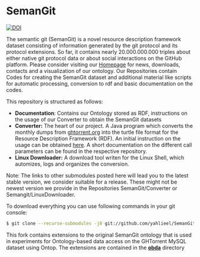 # SemanGit

[![DOI](https://zenodo.org/badge/131811721.svg)](https://zenodo.org/badge/latestdoi/131811721)

The semantic git (SemanGit) is a novel resource description framework dataset consisting of information generated by the git protocol and its protocol extensions. So far, it contains nearly 20.000.000.000 triples about either native git protocol data or about social interactions on the GitHub platform. Please consider visiting our [Homepage](www.semangit.de) for news, downloads, contacts and a visualization of our ontology. Our Repositories contain Codes for creating the SemanGit dataset and additional material like scripts for automatic processing, conversion to rdf and basic documentation on the codes.

This repository is structured as follows:
  - **Documentation**: Contains our Ontology stored as RDF, instructions on the usage of our Converter to obtain the SemanGit datasets  
  - **Converter:** The heart of our project. A Java program which converts the monthly dumps from  [ghtorrent.org](www.ghtorrent.org) into the turtle file format for the Resource Description Framework (RDF). An initial instruction on the usage can be obtained [here](
        https://github.com/SemanGit/SemanGit/blob/master/Documentation/instructions/Compute_the_SemanGit_RDF_Dataset.pdf
     ). A short documentation on the different call parameters can be found in the respective repository.
  - **Linux Downloader:** A download tool writen for the Linux Shell, which automizes, logs and organizes the conversion. 

Note: The links to other submodules posted here will lead you to the latest stable version, we consider suitable for a release. These might not be newest version we provide in the Repositories SemanGit/Converter or Semangit/LinuxDownloader.

To download everything you can use following commands in your git console:

```sh
$ git clone --recurse-submodules -j8 git://github.com/yahlieel/SemanGit.git
```

This fork contains extensions to the original SemanGit ontology that is used in experiments for Ontology-based data access on the GHTorrent MySQL dataset using Ontop.
The extensions are contained in the [**obda**](obda) directory
